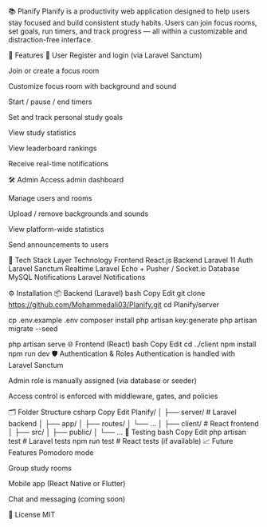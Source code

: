 📚 Planify
Planify is a productivity web application designed to help users stay focused and build consistent study habits. Users can join focus rooms, set goals, run timers, and track progress — all within a customizable and distraction-free interface.

🚀 Features
👤 User
Register and login (via Laravel Sanctum)

Join or create a focus room

Customize focus room with background and sound

Start / pause / end timers

Set and track personal study goals

View study statistics

View leaderboard rankings

Receive real-time notifications

🛠️ Admin
Access admin dashboard

Manage users and rooms

Upload / remove backgrounds and sounds

View platform-wide statistics

Send announcements to users

🧰 Tech Stack
Layer	Technology
Frontend	React.js
Backend	Laravel 11
Auth	Laravel Sanctum
Realtime	Laravel Echo + Pusher / Socket.io
Database	MySQL
Notifications	Laravel Notifications

⚙️ Installation
📦 Backend (Laravel)
bash
Copy
Edit
git clone https://github.com/Mohammedali03/Planify.git
cd Planify/server

cp .env.example .env
composer install
php artisan key:generate
php artisan migrate --seed

php artisan serve
🌐 Frontend (React)
bash
Copy
Edit
cd ../client
npm install
npm run dev
🛡️ Authentication & Roles
Authentication is handled with Laravel Sanctum

Admin role is manually assigned (via database or seeder)

Access control is enforced with middleware, gates, and policies

🗂️ Folder Structure
csharp
Copy
Edit
Planify/
│
├── server/          # Laravel backend
│   ├── app/
│   ├── routes/
│   └── ...
│
├── client/          # React frontend
│   ├── src/
│   ├── public/
│   └── ...
🧪 Testing
bash
Copy
Edit
php artisan test       # Laravel tests
npm run test           # React tests (if available)
📈 Future Features
Pomodoro mode



Group study rooms

Mobile app (React Native or Flutter)

Chat and messaging (coming soon)

📄 License
MIT

